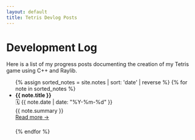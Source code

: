 ```yaml
---
layout: default
title: Tetris Devlog Posts
---
```


# Development Log

Here is a list of my progress posts documenting the creation of my Tetris game using C++ and Raylib.

<ul>
{% assign sorted_notes = site.notes | sort: 'date' | reverse %}
{% for note in sorted_notes %}
  <li style="margin-bottom: 1.5em;">
    <strong>{{ note.title }}</strong><br>
    🗓️ {{ note.date | date: "%Y-%m-%d" }}<br>
    {{ note.summary }}<br>
    <a href="{{ note.url }}">Read more →</a>
  </li>
{% endfor %}
</ul>
